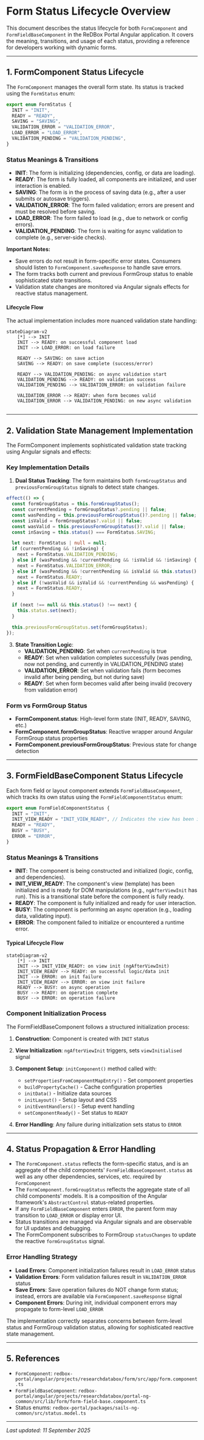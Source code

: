 # Form Status Lifecycle Overview

This document describes the status lifecycle for both `FormComponent` and `FormFieldBaseComponent` in the ReDBox Portal Angular application. It covers the meaning, transitions, and usage of each status, providing a reference for developers working with dynamic forms.

---

## 1. FormComponent Status Lifecycle

The `FormComponent` manages the overall form state. Its status is tracked using the `FormStatus` enum:

```typescript
export enum FormStatus {
  INIT = "INIT",
  READY = "READY",
  SAVING = "SAVING",
  VALIDATION_ERROR = "VALIDATION_ERROR",
  LOAD_ERROR = "LOAD_ERROR",
  VALIDATION_PENDING = "VALIDATION_PENDING",
}
```

### Status Meanings & Transitions

- **INIT**: The form is initializing (dependencies, config, or data are loading).
- **READY**: The form is fully loaded, all components are initialized, and user interaction is enabled.
- **SAVING**: The form is in the process of saving data (e.g., after a user submits or autosave triggers).
- **VALIDATION_ERROR**: The form failed validation; errors are present and must be resolved before saving.
- **LOAD_ERROR**: The form failed to load (e.g., due to network or config errors).
- **VALIDATION_PENDING**: The form is waiting for async validation to complete (e.g., server-side checks).

**Important Notes:**
- Save errors do not result in form-specific error states. Consumers should listen to `FormComponent.saveResponse` to handle save errors.
- The form tracks both current and previous FormGroup status to enable sophisticated state transitions.
- Validation state changes are monitored via Angular signals effects for reactive status management.

#### Lifecycle Flow

The actual implementation includes more nuanced validation state handling:

```mermaid
stateDiagram-v2
    [*] --> INIT
    INIT --> READY: on successful component load
    INIT --> LOAD_ERROR: on load failure
    
    READY --> SAVING: on save action
    SAVING --> READY: on save complete (success/error)
    
    READY --> VALIDATION_PENDING: on async validation start
    VALIDATION_PENDING --> READY: on validation success
    VALIDATION_PENDING --> VALIDATION_ERROR: on validation failure
    
    VALIDATION_ERROR --> READY: when form becomes valid
    VALIDATION_ERROR --> VALIDATION_PENDING: on new async validation
    
```
---


## 2. Validation State Management Implementation

The FormComponent implements sophisticated validation state tracking using Angular signals and effects:

### Key Implementation Details

1. **Dual Status Tracking**: The form maintains both `formGroupStatus` and `previousFormGroupStatus` signals to detect state changes.

```typescript
effect(() => {
  const formGroupStatus = this.formGroupStatus();
  const currentPending = formGroupStatus?.pending || false;
  const wasPending = this.previousFormGroupStatus()?.pending || false;
  const isValid = formGroupStatus?.valid || false;
  const wasValid = this.previousFormGroupStatus()?.valid || false;
  const inSaving = this.status() === FormStatus.SAVING;

  let next: FormStatus | null = null;
  if (currentPending && !inSaving) {
    next = FormStatus.VALIDATION_PENDING;
  } else if (wasPending && !currentPending && !isValid && !inSaving) {
    next = FormStatus.VALIDATION_ERROR;
  } else if (wasPending && !currentPending && isValid && this.status() === FormStatus.VALIDATION_PENDING) {
    next = FormStatus.READY;
  } else if (!wasValid && isValid && !currentPending && wasPending) {
    next = FormStatus.READY;
  }

  if (next !== null && this.status() !== next) {
    this.status.set(next);
  }

  this.previousFormGroupStatus.set(formGroupStatus);
});
   ```

3. **State Transition Logic**:
   - **VALIDATION_PENDING**: Set when `currentPending` is true
   - **READY**: Set when validation completes successfully (was pending, now not pending, and currently in VALIDATION_PENDING state)
   - **VALIDATION_ERROR**: Set when validation fails (form becomes invalid after being pending, but not during save)
   - **READY**: Set when form becomes valid after being invalid (recovery from validation error)

### Form vs FormGroup Status

- **FormComponent.status**: High-level form state (INIT, READY, SAVING, etc.)
- **FormComponent.formGroupStatus**: Reactive wrapper around Angular FormGroup status properties
- **FormComponent.previousFormGroupStatus**: Previous state for change detection

---


## 3. FormFieldBaseComponent Status Lifecycle


Each form field or layout component extends `FormFieldBaseComponent`, which tracks its own status using the `FormFieldComponentStatus` enum:

```typescript
export enum FormFieldComponentStatus {
  INIT = "INIT",
  INIT_VIEW_READY = "INIT_VIEW_READY", // Indicates the view has been initialized and ready for DOM manipulations
  READY = "READY",
  BUSY = "BUSY",
  ERROR = "ERROR",
}
```

### Status Meanings & Transitions

- **INIT**: The component is being constructed and initialized (logic, config, and dependencies).
- **INIT_VIEW_READY**: The component's view (template) has been initialized and is ready for DOM manipulations (e.g., `ngAfterViewInit` has run). This is a transitional state before the component is fully ready.
- **READY**: The component is fully initialized and ready for user interaction.
- **BUSY**: The component is performing an async operation (e.g., loading data, validating input).
- **ERROR**: The component failed to initialize or encountered a runtime error.

#### Typical Lifecycle Flow

```mermaid
stateDiagram-v2
    [*] --> INIT
    INIT --> INIT_VIEW_READY: on view init (ngAfterViewInit)
    INIT_VIEW_READY --> READY: on successful logic/data init
    INIT --> ERROR: on init failure
    INIT_VIEW_READY --> ERROR: on view init failure
    READY --> BUSY: on async operation
    BUSY --> READY: on operation complete
    BUSY --> ERROR: on operation failure
```

### Component Initialization Process

The FormFieldBaseComponent follows a structured initialization process:

1. **Construction**: Component is created with `INIT` status
2. **View Initialization**: `ngAfterViewInit` triggers, sets `viewInitialised` signal
3. **Component Setup**: `initComponent()` method called with:
   - `setPropertiesFromComponentMapEntry()` - Set component properties
   - `buildPropertyCache()` - Cache configuration properties
   - `initData()` - Initialize data sources
   - `initLayout()` - Setup layout and CSS
   - `initEventHandlers()` - Setup event handling
   - `setComponentReady()` - Set status to `READY`

4. **Error Handling**: Any failure during initialization sets status to `ERROR`

---


## 4. Status Propagation & Error Handling

- The `FormComponent.status` reflects the form-specific status, and is an aggregate of the child components' `FormFieldBaseComponent.status` as well as any other dependencies, services, etc. required by `FormComponent`
- The `FormComponent.formGroupStatus` reflects the aggregate state of all child components' models. It is a composition of the Angular framework's `AbstractControl` status-related properties.
- If any `FormFieldBaseComponent` enters `ERROR`, the parent form may transition to `LOAD_ERROR` or display error UI.
- Status transitions are managed via Angular signals and are observable for UI updates and debugging.
- The FormComponent subscribes to FormGroup `statusChanges` to update the reactive `formGroupStatus` signal.

### Error Handling Strategy

- **Load Errors**: Component initialization failures result in `LOAD_ERROR` status
- **Validation Errors**: Form validation failures result in `VALIDATION_ERROR` status  
- **Save Errors**: Save operation failures do NOT change form status; instead, errors are available via `FormComponent.saveResponse` signal
- **Component Errors**: During init, individual component errors may propagate to form-level `LOAD_ERROR`


The implementation correctly separates concerns between form-level status and FormGroup validation status, allowing for sophisticated reactive state management.

---


## 5. References

- `FormComponent`: `redbox-portal/angular/projects/researchdatabox/form/src/app/form.component.ts`
- `FormFieldBaseComponent`: `redbox-portal/angular/projects/researchdatabox/portal-ng-common/src/lib/form/form-field-base.component.ts`
- Status enums: `redbox-portal/packages/sails-ng-common/src/status.model.ts`

---

*Last updated: 11 September 2025*
